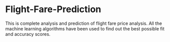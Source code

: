 # Flight-Fare-Prediction

This is complete analysis and prediction of flight fare price analysis.
All the machine learning algorithms have been used to find out the best possible fit and accuracy scores.
